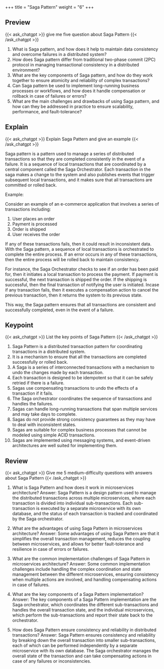 +++
title = "Saga Pattern"
weight = "6"
+++
## Preview
{{< ask_chatgpt >}}
give me five question about Saga Pattern
{{< /ask_chatgpt >}}



1. What is Saga pattern, and how does it help to maintain data consistency and overcome failures in a distributed system?
2. How does Saga pattern differ from traditional two-phase commit (2PC) protocol in managing transactional consistency in a distributed environment?
3. What are the key components of Saga pattern, and how do they work together to ensure atomicity and reliability of complex transactions?
4. Can Saga pattern be used to implement long-running business processes or workflows, and how does it handle compensation or rollback in case of failures or errors?
5. What are the main challenges and drawbacks of using Saga pattern, and how can they be addressed in practice to ensure scalability, performance, and fault-tolerance?   

## Explain
{{< ask_chatgpt >}}
Explain Saga Pattern and give an example
{{< /ask_chatgpt >}}



Saga pattern is a pattern used to manage a series of distributed transactions so that they are completed consistently in the event of a failure. It is a sequence of local transactions that are coordinated by a central component called the Saga Orchestrator. Each transaction in the saga makes a change to the system and also publishes events that trigger subsequent local transactions, and it makes sure that all transactions are committed or rolled back.

Example:

Consider an example of an e-commerce application that involves a series of transactions including:

1. User places an order
2. Payment is processed
3. Order is shipped
4. User receives the order

If any of these transactions fails, then it could result in inconsistent data. With the Saga pattern, a sequence of local transactions is orchestrated to complete the entire process. If an error occurs in any of these transactions, then the entire process will be rolled back to maintain consistency.

For instance, the Saga Orchestrator checks to see if an order has been paid for, then it initiates a local transaction to process the payment. If payment is successful, the next transaction is shipped the order. If the shipping is successful, then the final transaction of notifying the user is initiated. Incase if any transaction fails, then it executes a compensation action to cancel the previous transaction, then it returns the system to its previous state.

This way, the Saga pattern ensures that all transactions are consistent and successfully completed, even in the event of a failure.   

## Keypoint
{{< ask_chatgpt >}}
List the key points of Saga Pattern
{{< /ask_chatgpt >}}



1. Saga Pattern is a distributed transaction pattern for coordinating transactions in a distributed system.
2. It is a mechanism to ensure that all the transactions are completed successfully or rolled back.
3. A Saga is a series of interconnected transactions with a mechanism to undo the changes made by each transaction.
4. Each transaction is designed to be idempotent so that it can be safely retried if there is a failure.
5. Sagas use compensating transactions to undo the effects of a transaction if it fails.
6. The Saga orchestrator coordinates the sequence of transactions and handles the failures.
7. Sagas can handle long-running transactions that span multiple services and may take days to complete.
8. Sagas do not provide strong consistency guarantees as they may have to deal with inconsistent states.
9. Sagas are suitable for complex business processes that cannot be modeled using simple ACID transactions.
10. Sagas are implemented using messaging systems, and event-driven architectures are well suited for implementing them.   

## Review
{{< ask_chatgpt >}}
Give me 5 medium-difficulty questions with answers about Saga Pattern
{{< /ask_chatgpt >}}



1. What is Saga Pattern and how does it work in microservices architecture?
Answer: Saga Pattern is a design pattern used to manage the distributed transactions across multiple microservices, where each transaction is divided into individual sub-transactions. Each sub-transaction is executed by a separate microservice with its own database, and the status of each transaction is tracked and coordinated by the Saga orchestrator.

2. What are the advantages of using Saga Pattern in microservices architecture?
Answer: Some advantages of using Saga Pattern are that it simplifies the overall transaction management, reduces the coupling between microservices, and allows for better fault-tolerance and resilience in case of errors or failures.

3. What are the common implementation challenges of Saga Pattern in microservices architecture?
Answer: Some common implementation challenges include handling the complex coordination and state management between the different microservices, ensuring consistency when multiple actions are involved, and handling compensating actions in case of failures.

4. What are the key components of a Saga Pattern implementation?
Answer: The key components of a Saga Pattern implementation are the Saga orchestrator, which coordinates the different sub-transactions and handles the overall transaction state, and the individual microservices, which perform the sub-transactions and report their state back to the orchestrator.

5. How does Saga Pattern ensure consistency and reliability in distributed transactions?
Answer: Saga Pattern ensures consistency and reliability by breaking down the overall transaction into smaller sub-transactions, each of which can be performed independently by a separate microservice with its own database. The Saga orchestrator manages the overall state of the transaction and can take compensating actions in case of any failures or inconsistencies.   

